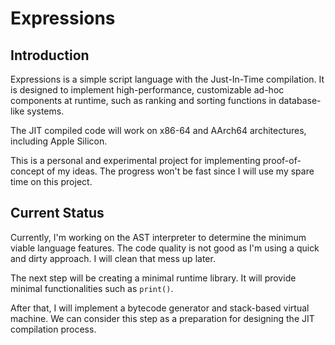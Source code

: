 # Expressions

## Introduction

Expressions is a simple script language with the Just-In-Time compilation. It is designed to implement high-performance, customizable ad-hoc components at runtime, such as ranking and sorting functions in database-like systems.

The JIT compiled code will work on x86-64 and AArch64 architectures, including Apple Silicon.

This is a personal and experimental project for implementing proof-of-concept of my ideas. The progress won't be fast since I will use my spare time on this project.

## Current Status

Currently, I'm working on the AST interpreter to determine the minimum viable language features. The code quality is not good as I'm using a quick and dirty approach. I will clean that mess up later.

The next step will be creating a minimal runtime library. It will provide minimal functionalities such as `print()`.

After that, I will implement a bytecode generator and stack-based virtual machine. We can consider this step as a preparation for designing the JIT compilation process.
